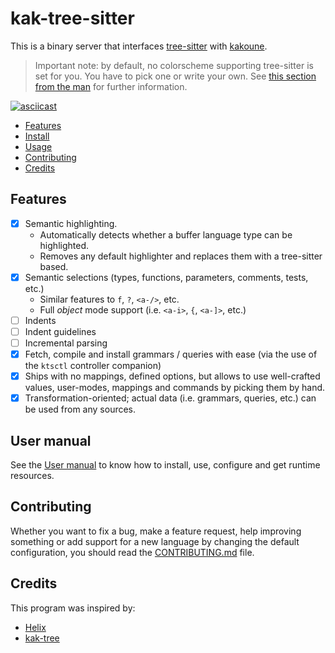 # kak-tree-sitter

This is a binary server that interfaces [tree-sitter](https://tree-sitter.github.io/) with
[kakoune](https://kakoune.org/).

> Important note: by default, no colorscheme supporting tree-sitter is set for you. You have to pick one or write your
> own. See [this section from the man](./docs/man/highlighting.md) for further information.

[![asciicast](https://asciinema.org/a/606062.svg)](https://asciinema.org/a/606062)

- [Features](#features)
- [Install](#install)
- [Usage](#usage)
- [Contributing](#contributing)
- [Credits](#credits)

## Features

- [x] Semantic highlighting.
  - Automatically detects whether a buffer language type can be highlighted.
  - Removes any default highlighter and replaces them with a tree-sitter based.
- [x] Semantic selections (types, functions, parameters, comments, tests, etc.)
  - Similar features to `f`, `?`, `<a-/>`, etc.
  - Full _object_ mode support (i.e. `<a-i>`, `{`, `<a-]>`, etc.)
- [ ] Indents
- [ ] Indent guidelines
- [ ] Incremental parsing
- [x] Fetch, compile and install grammars / queries with ease (via the use of the `ktsctl` controller companion)
- [x] Ships with no mappings, defined options, but allows to use well-crafted values, user-modes, mappings and
  commands by picking them by hand.
- [x] Transformation-oriented; actual data (i.e. grammars, queries, etc.) can be used from any sources.

## User manual

See the [User manual](docs/man) to know how to install, use, configure and get runtime resources.

## Contributing

Whether you want to fix a bug, make a feature request, help improving something or add support for a new language by
changing the default configuration, you should read the [CONTRIBUTING.md](./CONTRIBUTING.md) file.

## Credits

This program was inspired by:

- [Helix](https://helix-editor.com)
- [kak-tree](https://github.com/ul/kak-tree)
